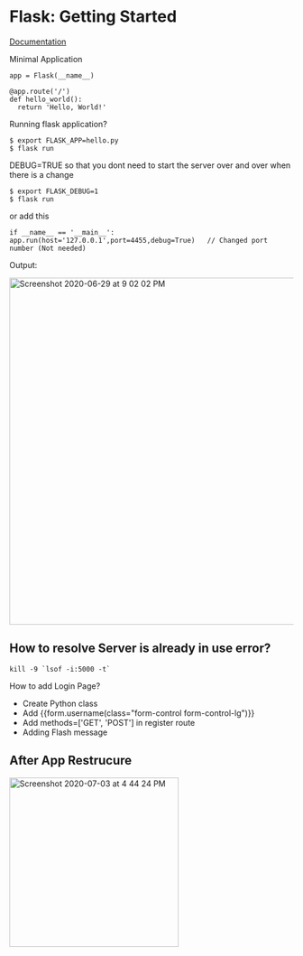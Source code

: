 # Flask: Getting Started

[Documentation](https://flask.palletsprojects.com/en/1.1.x/quickstart/)

Minimal Application

    app = Flask(__name__)

    @app.route('/')
    def hello_world():
      return 'Hello, World!'
      
Running flask application?

    $ export FLASK_APP=hello.py
    $ flask run

DEBUG=TRUE
so that you dont need to start the server over and over when there is a change

    $ export FLASK_DEBUG=1
    $ flask run


or add this 

    if __name__ == '__main__':
    app.run(host='127.0.0.1',port=4455,debug=True)   // Changed port number (Not needed)
    
Output:

<img width="615" alt="Screenshot 2020-06-29 at 9 02 02 PM" src="https://user-images.githubusercontent.com/11274840/86082110-d8277700-ba4b-11ea-8627-0c0da46af850.png">

## How to resolve Server is already in use error?

    kill -9 `lsof -i:5000 -t`





How to add Login Page?

- Create Python class 
- Add {{form.username(class="form-control form-control-lg")}}
- Add methods=['GET', 'POST'] in register route
- Adding Flash message


## After App Restrucure 

<img width="300" alt="Screenshot 2020-07-03 at 4 44 24 PM" src="https://user-images.githubusercontent.com/11274840/86501310-9567e680-bd4c-11ea-8032-fd35b48adb65.png">



